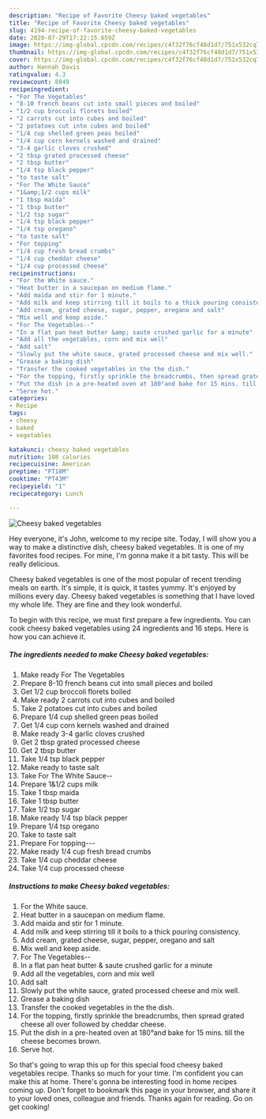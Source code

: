 ```yaml
---
description: "Recipe of Favorite Cheesy baked vegetables"
title: "Recipe of Favorite Cheesy baked vegetables"
slug: 4194-recipe-of-favorite-cheesy-baked-vegetables
date: 2020-07-29T17:22:15.659Z
image: https://img-global.cpcdn.com/recipes/c4f32f76cf48d1d7/751x532cq70/cheesy-baked-vegetables-recipe-main-photo.jpg
thumbnail: https://img-global.cpcdn.com/recipes/c4f32f76cf48d1d7/751x532cq70/cheesy-baked-vegetables-recipe-main-photo.jpg
cover: https://img-global.cpcdn.com/recipes/c4f32f76cf48d1d7/751x532cq70/cheesy-baked-vegetables-recipe-main-photo.jpg
author: Hannah Davis
ratingvalue: 4.3
reviewcount: 8849
recipeingredient:
- "For The Vegetables"
- "8-10 french beans cut into small pieces and boiled"
- "1/2 cup broccoli florets boiled"
- "2 carrots cut into cubes and boiled"
- "2 potatoes cut into cubes and boiled"
- "1/4 cup shelled green peas boiled"
- "1/4 cup corn kernels washed and drained"
- "3-4 garlic cloves crushed"
- "2 tbsp grated processed cheese"
- "2 tbsp butter"
- "1/4 tsp black pepper"
- "to taste salt"
- "For The White Sauce"
- "1&amp;1/2 cups milk"
- "1 tbsp maida"
- "1 tbsp butter"
- "1/2 tsp sugar"
- "1/4 tsp black pepper"
- "1/4 tsp oregano"
- "to taste salt"
- "For topping"
- "1/4 cup fresh bread crumbs"
- "1/4 cup cheddar cheese"
- "1/4 cup processed cheese"
recipeinstructions:
- "For the White sauce."
- "Heat butter in a saucepan on medium flame."
- "Add maida and stir for 1 minute."
- "Add milk and keep stirring till it boils to a thick pouring consistency."
- "Add cream, grated cheese, sugar, pepper, oregano and salt"
- "Mix well and keep aside."
- "For The Vegetables--"
- "In a flat pan heat butter &amp; saute crushed garlic for a minute"
- "Add all the vegetables, corn and mix well"
- "Add salt"
- "Slowly put the white sauce, grated processed cheese and mix well."
- "Grease a baking dish"
- "Transfer the cooked vegetables in the the dish."
- "For the topping, firstly sprinkle the breadcrumbs, then spread grated cheese all over followed by cheddar cheese."
- "Put the dish in a pre-heated oven at 180°and bake for 15 mins. till the cheese becomes brown."
- "Serve hot."
categories:
- Recipe
tags:
- cheesy
- baked
- vegetables

katakunci: cheesy baked vegetables 
nutrition: 108 calories
recipecuisine: American
preptime: "PT18M"
cooktime: "PT43M"
recipeyield: "1"
recipecategory: Lunch

---
```



![Cheesy baked vegetables](https://img-global.cpcdn.com/recipes/c4f32f76cf48d1d7/751x532cq70/cheesy-baked-vegetables-recipe-main-photo.jpg)

Hey everyone, it's John, welcome to my recipe site. Today, I will show you a way to make a distinctive dish, cheesy baked vegetables. It is one of my favorites food recipes. For mine, I'm gonna make it a bit tasty. This will be really delicious.



Cheesy baked vegetables is one of the most popular of recent trending meals on earth. It's simple, it is quick, it tastes yummy. It's enjoyed by millions every day. Cheesy baked vegetables is something that I have loved my whole life. They are fine and they look wonderful.


To begin with this recipe, we must first prepare a few ingredients. You can cook cheesy baked vegetables using 24 ingredients and 16 steps. Here is how you can achieve it.

<!--inarticleads1-->

##### The ingredients needed to make Cheesy baked vegetables:

1. Make ready For The Vegetables
1. Prepare 8-10 french beans cut into small pieces and boiled
1. Get 1/2 cup broccoli florets boiled
1. Make ready 2 carrots cut into cubes and boiled
1. Take 2 potatoes cut into cubes and boiled
1. Prepare 1/4 cup shelled green peas boiled
1. Get 1/4 cup corn kernels washed and drained
1. Make ready 3-4 garlic cloves crushed
1. Get 2 tbsp grated processed cheese
1. Get 2 tbsp butter
1. Take 1/4 tsp black pepper
1. Make ready to taste salt
1. Take For The White Sauce--
1. Prepare 1&amp;1/2 cups milk
1. Take 1 tbsp maida
1. Take 1 tbsp butter
1. Take 1/2 tsp sugar
1. Make ready 1/4 tsp black pepper
1. Prepare 1/4 tsp oregano
1. Take to taste salt
1. Prepare For topping---
1. Make ready 1/4 cup fresh bread crumbs
1. Take 1/4 cup cheddar cheese
1. Take 1/4 cup processed cheese




<!--inarticleads2-->

##### Instructions to make Cheesy baked vegetables:

1. For the White sauce.
1. Heat butter in a saucepan on medium flame.
1. Add maida and stir for 1 minute.
1. Add milk and keep stirring till it boils to a thick pouring consistency.
1. Add cream, grated cheese, sugar, pepper, oregano and salt
1. Mix well and keep aside.
1. For The Vegetables--
1. In a flat pan heat butter &amp; saute crushed garlic for a minute
1. Add all the vegetables, corn and mix well
1. Add salt
1. Slowly put the white sauce, grated processed cheese and mix well.
1. Grease a baking dish
1. Transfer the cooked vegetables in the the dish.
1. For the topping, firstly sprinkle the breadcrumbs, then spread grated cheese all over followed by cheddar cheese.
1. Put the dish in a pre-heated oven at 180°and bake for 15 mins. till the cheese becomes brown.
1. Serve hot.




So that's going to wrap this up for this special food cheesy baked vegetables recipe. Thanks so much for your time. I'm confident you can make this at home. There's gonna be interesting food in home recipes coming up. Don't forget to bookmark this page in your browser, and share it to your loved ones, colleague and friends. Thanks again for reading. Go on get cooking!
